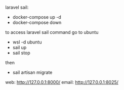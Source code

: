 laravel sail:

- docker-compose up -d
- docker-compose down

to access laravel sail command go to ubuntu
- wsl -d ubuntu
- sail up
- sail stop

then
- sail artisan migrate

web: http://127.0.0.1:8000/
email: http://127.0.0.1:8025/
 
